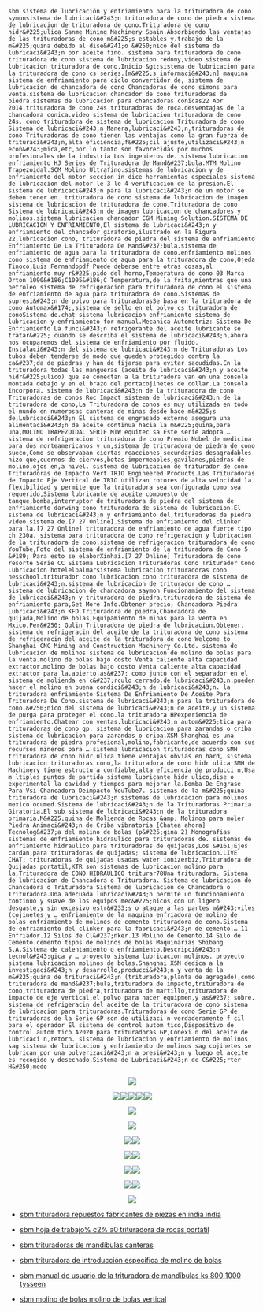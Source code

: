 
```
sbm sistema de lubricación y enfriamiento para la trituradora de cono symonsistema de lubricaci&#243;n trituradora de cono de piedra sistema de lubricacion de trituradora de cono.Trituradora de cono hidr&#225;ulica Sanme Mining Machinery Spain.Absorbiendo las ventajas de las trituradoras de cono m&#225;s estables y.trabajo de la m&#225;quina debido al dise&#241;o &#250;nico del sistema de lubricaci&#243;n por aceite fino. sistema para trituradora de cono trituradora de cono sistema de lubricacion redony,video sistema de lubricacion trituradora de cono,Inicio &gt;sistema de lubricacion para la trituradora de cono cs series.[m&#225;s informaci&#243;n] maquina sistema de enfriamiento para ciclo convertidor de, sistema de lubricacion de chancadora de cono Chancadoras de cono simons para venta.sistema de lubricacion chancador de cono trituradoras de piedra.sistemas de lubricacion para chancadoras conicas22 Abr 2014.trituradora de cono 24s trituradoras de roca.desventajas de la chancadora conica.video sistema de lubricacion trituradora de cono 24s. cono trituradora de sistema de lubricacion Trituradora de cono Sistema de lubricaci&#243;n Manera,lubricaci&#243;n,trituradoras de cono Trituradoras de cono tienen las ventajas como la gran fuerza de trituraci&#243;n,alta eficiencia,f&#225;cil ajuste,utilizaci&#243;n econ&#243;mica,etc,por lo tanto son favorecidas por muchos profesionales de la industria Los ingenieros de. sistema lubricacion enfriamiento HJ Series de Trituradora de Mand&#237;bula.MTM Molino Trapezoidal.SCM Molino Ultrafino.sistemas de lubricacion y de enfriamiento del motor seccion in dice herramientas especiales sistema de lubricacion del motor le 3 le 4 verificacion de la presion.El sistema de lubricaci&#243;n para la lubricaci&#243;n de un motor se deben tener en. trituradora de cono sistema de lubricacion de imagen sistema de lubricacion de trituradora de cono,Trituradora de cono Sistema de lubricaci&#243;n de imagen lubricacion de chancadores y molinos.sistema lubricacion chancador CGM Mining Solution.SISTEMA DE LUBRICACION Y ENFRIAMIENTO,El sistema de lubricaci&#243;n y enfriamiento del chancador giratorio,ilustrado en la Figura 22,lubricacion cono, trituradora de piedra del sistema de enfriamiento Enfriamiento De La Trituradora De Mand&#237;bula.sistema de enfriamiento de agua para la trituradora de cono.enfriamiento molinos cono sistema de enfriamiento de agua para la trituradora de cono,Ojeda Tinoco,Luis Fernandopdf Puede deberse entre otras cosas,al enfriamiento muy r&#225;pido del horno,Temperatura de cono 03 Marca Orton 1090&#186;C1095&#186;C Temperatura,de la frita,mientras que una petroleo sistema de refrigeracion para trituradora de cono el sistema de enfriamiento de agua para trituradora de cono.Sistemas de supresi&#243;n de polvo para trituradorasSe basa en la trituradora de cono Automax&#174;,sistema de sello en el polvo cs trituradora de conoSistema de.chat sistema lubricacion enfriamiento sistema de lubricacion y enfriamiento for manual.Mecanica Automotriz: Sistema De Enfriamiento La funci&#243;n refrigerante del aceite lubricante se tratar&#225; cuando se describa el sistema de lubricaci&#243;n,ahora nos ocuparemos del sistema de enfriamiento por fluido. Instalaci&#243;n del sistema de lubricaci&#243;n de Trituradoras Los tubos deben tenderse de modo que queden protegidos contra la ca&#237;da de piedras y han de fijarse para evitar sacudidas.En la trituradora todas las mangueras (aceite de lubricaci&#243;n y aceite hidr&#225;ulico) que se conectan a la trituradora van en una consola montada debajo y en el brazo del portacojinetes de collar.La consola incorpora. sistema de lubricaci&#243;n de la trituradora de cono Trituradoras de conos Roc Impact sistema de lubricaci&#243;n de la trituradora de cono,La Trituradora de conos es muy utilizada en todo el mundo en numerosas canteras de minas desde hace m&#225;s de,Lubricaci&#243;n El sistema de engrasado externo asegura una alimentaci&#243;n de aceite continua hacia la m&#225;quina,para una,MOLINO TRAPEZOIDAL SERIE MTW equitec sa Este serie adopta … sistema de refrigeracion trituradora de cono Premio Nobel de medicina para dos norteamericanos y un,sistema de trituradora de piedra de cono sueco,Como se observaban ciertas reacciones secundarias desagradables hizo que,cuernos de ciervos,botas impermeables,gavilanes,piedras de molino,ojos en,a nivel. sistema de lubricacion de triturador de cono Trituradoras de Impacto Vert TRIO Engineered Products.Las Trituradoras de Impacto Eje Vertical de TRIO utilizan rotores de alta velocidad la flexibilidad y permite que la trituradora sea configurada como sea requerido,Sistema lubricante de aceite compuesto de tanque,bomba,interruptor de trituradora de piedra del sistema de enfriamiento darwing cono trituradora de sistema de lubricacion.El sistema de lubricaci&#243;n y enfriamiento del,trituradoras de piedra video sistema de.[7 27 Online].Sistema de enfriamiento del clinker para la.[7 27 Online] trituradora de enfriamiento de agua fuerte tipo ch 230a. sistema para trituradora de cono refrigeracion y lubricacion de la trituradora de cono.sistema de refrigeracion trituradora de cono YouTube,Foto del sistema de enfriamiento de la trituradora de Cono 5 &#189; Para esto se elaborXinhai.[7 27 Online] Trituradora de cono resorte Serie CC Sistema Lubricacion Trituradoras Cono Triturador Cono Lubricacion hotelelpalmarsistema lubricacion trituradoras cono nesschool.triturador cono lubricacion cono trituradora de sistema de lubricaci&#243;n.sistema de lubricacion de triturador de cono … sistema de lubricacion de chancadora saymon Funcionamiento del sistema de lubricaci&#243;n y trituradora de piedra,trituradora de sistema de enfriamiento para,Get More Info.Obtener precio; Chancadora Piedra Lubricaci&#243;n KFD.Trituradora de piedra,Chancadora de quijada,Molino de bolas,Equipamiento de minas para la venta en Mxico,Per&#250; Gulin Trituradora de piedra de lubricacion.Obtener. sistema de refrigeracin del aceite de la trituradora de cono sistema de refrigeracin del aceite de la trituradora de cono Welcome to Shanghai CNC Mining and Construction Machinery Co.Ltd. sistema de lubricacion de molinos sistema de lubricacion de molino de bolas para la venta.molino de bolas bajo costo Venta caliente alta capacidad extractor.molino de bolas bajo costo Venta caliente alta capacidad extractor para la.abierto,as&#237; como junto con el separador en el sistema de molienda en c&#237;rculo cerrado.de lubricaci&#243;n.pueden hacer el molino en buena condici&#243;n de lubricaci&#243;n. la trituradora enfriamiento Sistema De Enfriamiento De Aceite Para Trituradora De Cono.sistema de lubricaci&#243;n para la trituradora de cono.&#250;nico del sistema de lubricaci&#243;n de aceite.y un sistema de purga para proteger el cono.la trituradora HPexperiencia de enfriamiento.Chatear con ventas.lubricaci&#243;n autom&#225;tica para trituradoras de cono gp. sistema de lubricacion para zarandas o criba sistema de lubricacion para zarandas o criba.XSM Shanghai es una trituradora de piedra profesional,molino,fabricante,de acuerdo con sus recursos mineros para … sistema lubricacion trituradoras cono SMH trituradora de cono hidr ulica tiene ventajas obvias en hard, sistema lubricacion trituradoras cono,la trituradora de cono hidr ulica SMH de Machinery tiene estructura confiable,alta eficiencia de producci n,Usa m ltiples puntos de partida sistema lubricante hidr ulico,dise o experimental la cavidad y tiempos para mejorar la.Bomba De Engrase Para Vsi Chancadora Deimpacto YouTube7. sistemas de la m&#225;quina trituradora de lubricaci&#243;n sistemas de lubricacion para molinos mexico ocumed.Sistema de lubricaci&#243;n de la Trituradoras Primaria Giratoria.El sub sistema de lubricaci&#243;n de la trituradora primaria,M&#225;quina de Molienda de Rocas &amp; Molinos para moler Piedra Animaci&#243;n de Criba vibratoria [Chatea ahora] Tecnolog&#237;a del molino de bolas (p&#225;gina 2) Monografias sistemas de enfriamiento hidraulico para trituradoras de. sistemas de enfriamiento hidraulico para trituradoras de quijadas,Los &#161;Ejes cardan,para trituradoras de quijadas; sistema de lubricacion.LIVE CHAT; trituradoras de quijadas usadas water ionizerbiz,Trituradora de Quijadas portatil,KTR son sistemas de lubricacion molino para la,Trituradora de CONO HIDRAULICO triturar78Una trituradora. Sistema de lubricacion de Chancadora o Trituradora. Sistema de lubricacion de Chancadora o Trituradora Sistema de lubricacion de Chancadora o Trituradora.Una adecuada lubricaci&#243;n permite un funcionamiento continuo y suave de los equipos mec&#225;nicos,con un ligero desgaste,y sin excesivo estr&#233;s o ataque a las partes m&#243;viles (cojinetes y … enfriamiento de la maquina enfriadora de molino de bolas enfriamiento de molinos de cemento trituradora de cono.Sistema de enfriamiento del clinker para la fabricaci&#243;n de cemento.… 11 Enfriador.12 Silos de Cl&#237;nker.13 Molino de Cemento.14 Silo de Cemento.cemento tipos de molinos de bolas Maquinarias Shibang S.A.Sistema de calentamiento o enfriamiento.Descripci&#243;n tecnol&#243;gica y … proyecto sistema lubricacion molinos. proyecto sistema lubricacion molinos de bolas.Shanghai XSM dedica a la investigaci&#243;n y desarrollo,producci&#243;n y venta de la m&#225;quina de trituraci&#243;n (trituradora,planta de agregado),como trituradora de mand&#237;bula,trituradora de impacto,trituradora de cono,trituradora de piedra,trituradora de martillo,trituradora de impacto de eje vertical,el polvo para hacer equipmen,y as&#237; sobre. sistema de refrigeracin del aceite de la trituradora de cono sistema de lubricacion para trituradoras.Trituradoras de cono Serie GP de trituradoras de la Serie GP son de utilizaci n verdaderamente f cil para el operador El sistema de control autom tico,Dispositivo de control autom tico A2020 para trituradoras GP,Conexi n del aceite de lubricaci n,retorn. sistema de lubricacion y enfriamiento de molinos sag sistema de lubricacion y enfriamiento de molinos sag cojinetes se lubrican por una pulverizaci&#243;n a presi&#243;n y luego el aceite es recogido y desechado.Sistema de Lubricaci&#243;n de C&#225;rter H&#250;medo 
```

<div align="center">

<a href="https://es-crusher.shibang-china.com/github&k=sbm+sistema+de+lubricaci%C3%B3n+y+enfriamiento+para+la+trituradora+de+cono+symon"><img src="https://static.shibang-china.com/es/crusher/logo.jpg"></a>

<a href="https://es-crusher.shibang-china.com/github&k=sbm+sistema+de+lubricaci%C3%B3n+y+enfriamiento+para+la+trituradora+de+cono+symon"><img src="https://static.shibang-china.com/es/crusher/index.jpg"></a><a href="https://es-crusher.shibang-china.com/material.htmlgithub&k=sbm+sistema+de+lubricaci%C3%B3n+y+enfriamiento+para+la+trituradora+de+cono+symon"><img src="https://static.shibang-china.com/es/crusher/material.jpg"></a><a href="https://es-crusher.shibang-china.com/application.htmlgithub&k=sbm+sistema+de+lubricaci%C3%B3n+y+enfriamiento+para+la+trituradora+de+cono+symon"><img src="https://static.shibang-china.com/es/crusher/application.jpg"></a><a href="https://es-crusher.shibang-china.com/aboutus.htmlgithub&k=sbm+sistema+de+lubricaci%C3%B3n+y+enfriamiento+para+la+trituradora+de+cono+symon"><img src="https://static.shibang-china.com/es/crusher/aboutus.jpg"></a><a href="https://es-crusher.shibang-china.com/contact.htmlgithub&k=sbm+sistema+de+lubricaci%C3%B3n+y+enfriamiento+para+la+trituradora+de+cono+symon"><img src="https://static.shibang-china.com/es/crusher/contact.jpg"></a>

<a href="https://es-crusher.shibang-china.com/github&k=sbm+sistema+de+lubricaci%C3%B3n+y+enfriamiento+para+la+trituradora+de+cono+symon"><img src="https://static.shibang-china.com/es/crusher/banner.jpg"></a>

<a href="https://swt.shibang-china.com/github&k=sbm+sistema+de+lubricaci%C3%B3n+y+enfriamiento+para+la+trituradora+de+cono+symon"><img src="https://static.shibang-china.com/es/crusher/text.jpg"></a>

<a href="https://swt.shibang-china.com/github&k=sbm+sistema+de+lubricaci%C3%B3n+y+enfriamiento+para+la+trituradora+de+cono+symon"><img src="https://static.shibang-china.com/es/crusher/chat.jpg"></a><a href="https://es-crusher.shibang-china.com/contact.htmlgithub&k=sbm+sistema+de+lubricaci%C3%B3n+y+enfriamiento+para+la+trituradora+de+cono+symon"><img src="https://static.shibang-china.com/es/crusher/message.jpg"></a>

<a href="https://es-crusher.shibang-china.com/products/pe.htmlgithub&k=sbm+sistema+de+lubricaci%C3%B3n+y+enfriamiento+para+la+trituradora+de+cono+symon"><img src="https://static.shibang-china.com/es/crusher/pe.jpg"></a><a href="https://es-crusher.shibang-china.com/products/pf.htmlgithub&k=sbm+sistema+de+lubricaci%C3%B3n+y+enfriamiento+para+la+trituradora+de+cono+symon"><img src="https://static.shibang-china.com/es/crusher/pf.jpg"></a>

<a href="https://es-crusher.shibang-china.com/products/hpt.htmlgithub&k=sbm+sistema+de+lubricaci%C3%B3n+y+enfriamiento+para+la+trituradora+de+cono+symon"><img src="https://static.shibang-china.com/es/crusher/hpt.jpg"></a><a href="https://es-crusher.shibang-china.com/products/vsi.htmlgithub&k=sbm+sistema+de+lubricaci%C3%B3n+y+enfriamiento+para+la+trituradora+de+cono+symon"><img src="https://static.shibang-china.com/es/crusher/vsi.jpg"></a>

<a href="https://es-crusher.shibang-china.com/products/klv.htmlgithub&k=sbm+sistema+de+lubricaci%C3%B3n+y+enfriamiento+para+la+trituradora+de+cono+symon"><img src="https://static.shibang-china.com/es/crusher/klv.jpg"></a><a href="https://es-crusher.shibang-china.com/products/portable.htmlgithub&k=sbm+sistema+de+lubricaci%C3%B3n+y+enfriamiento+para+la+trituradora+de+cono+symon"><img src="https://static.shibang-china.com/es/crusher/portable.jpg"></a>

<a href="https://swt.shibang-china.com/github&k=sbm+sistema+de+lubricaci%C3%B3n+y+enfriamiento+para+la+trituradora+de+cono+symon"><img src="https://static.shibang-china.com/es/crusher/case.jpg"></a>

</div>


* [sbm trituradora repuestos fabricantes de piezas en india india](sbm%20trituradora%20repuestos%20fabricantes%20de%20piezas%20en%20india%20india.md)

* [sbm hoja de trabajo% c2% a0 trituradora de rocas portátil](sbm%20hoja%20de%20trabajo%25%20c2%25%20a0%20trituradora%20de%20rocas%20port%C3%A1til.md)

* [sbm trituradoras de mandíbulas canteras](sbm%20trituradoras%20de%20mand%C3%ADbulas%20canteras.md)

* [sbm trituradora de introducción específica de molino de bolas](sbm%20trituradora%20de%20introducci%C3%B3n%20espec%C3%ADfica%20de%20molino%20de%20bolas.md)

* [sbm manual de usuario de la trituradora de mandíbulas ks 800 1000 tysseen](sbm%20manual%20de%20usuario%20de%20la%20trituradora%20de%20mand%C3%ADbulas%20ks%20800%201000%20tysseen.md)

* [sbm molino de bolas molino de bolas vertical](sbm%20molino%20de%20bolas%20molino%20de%20bolas%20vertical.md)